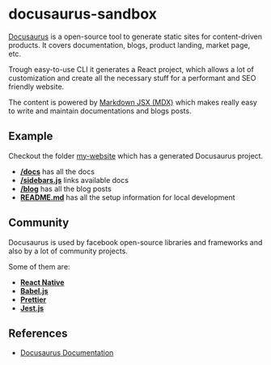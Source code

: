 # docusaurus-sandbox

[Docusaurus](https://v2.docusaurus.io/) is a open-source tool to generate static sites for content-driven products. It covers documentation, blogs, product landing, market page, etc.

Trough easy-to-use CLI it generates a React project, which allows a lot of customization and create all the necessary stuff for a performant and SEO friendly website.

The content is powered by [Markdown JSX (MDX)](https://mdxjs.com/) which makes really easy to write and maintain documentations and blogs posts.

## Example

Checkout the folder [my-website](./my-website) which has a generated Docusaurus project.

- [**/docs**](./my-website/docs) has all the docs
- [**/sidebars.js**](./my-website/sidebars.js) links available docs
- [**/blog**](./my-website/blog) has all the blog posts
- [**README.md**](./my-website/README.md) has all the setup information for local development

## Community

Docusaurus is used by facebook open-source libraries and frameworks and also by a lot of community projects.

Some of them are: 

- [**React Native**](https://reactnative.dev)
- [**Babel.js**](https://babeljs.io)
- [**Prettier**](https://prettier.io)
- [**Jest.js**](https://jestjs.io)

## References

- [Docusaurus Documentation](https://v2.docusaurus.io/docs)
